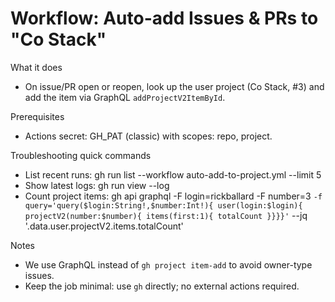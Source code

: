 <!-- status: stub; target: 150+ words -->
<!-- status: stub; target: 150+ words -->
<!-- status: stub; target: 150+ words -->
<!-- status: stub; target: 150+ words -->
<!-- status: stub; target: 150+ words -->
# Workflow: Auto-add Issues & PRs to "Co Stack"

What it does
- On issue/PR open or reopen, look up the user project (Co Stack, #3) and add the item via GraphQL `addProjectV2ItemById`.

Prerequisites
- Actions secret: GH_PAT (classic) with scopes: repo, project.

Troubleshooting quick commands
- List recent runs:   gh run list --workflow auto-add-to-project.yml --limit 5
- Show latest logs:   gh run view --log
- Count project items:
  gh api graphql -F login=rickballard -F number=3 `
    -f query='query($login:String!,$number:Int!){ user(login:$login){ projectV2(number:$number){ items(first:1){ totalCount }}}}' `
    --jq '.data.user.projectV2.items.totalCount'

Notes
- We use GraphQL instead of `gh project item-add` to avoid owner-type issues.
- Keep the job minimal: use `gh` directly; no external actions required.






